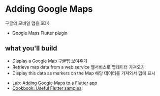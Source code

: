 # Adding Google Maps
구글의 모바일 맵을 SDK
 - Google Maps Flutter plugin

## what you'll build
* Display a Google Map 구글맵 보여주기
* Retrieve map data from a web service 웹서비스로 맵데이터 가져오기
* Display this data as markers on the Map 해당 데이터를 가져와서 맵에 표시
- [Lab: Adding Google Maps to a Flutter app](https://codelabs.developers.google.com/codelabs/google-maps-in-flutter/#0)
- [Cookbook: Useful Flutter samples](https://flutter.dev/docs/cookbook)

